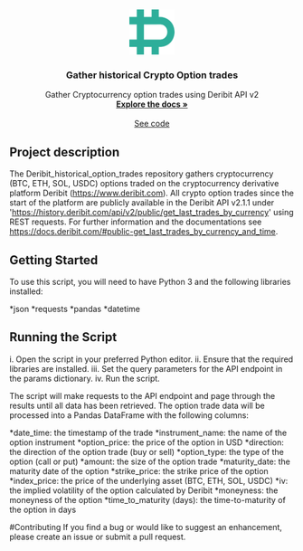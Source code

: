 <a name="readme-top"></a>
<br />
<div align="center">
  <a href="https://github.com/BarendPotijk/Deribit_historical_option_trades/">
    <img src="deribit.png" alt="Logo" width="80" height="80">
  </a>

<h3 align="center">Gather historical Crypto Option trades</h3>

  <p align="center">
    Gather Cryptocurrency option trades using Deribit API v2
    <br />
    <a href="https://github.com/BarendPotijk/Deribit_historical_option_trades/"><strong>Explore the docs »</strong></a>
    <br />
    <br />
    <a href="https://github.com/BarendPotijk/Deribit_historical_option_trades/tree/main/Jupyter%20Notebook.ipynb">See code </a>
  </p>
</div>

## Project description
The Deribit_historical_option_trades repository gathers cryptocurrency (BTC, ETH, SOL, USDC) options traded on the cryptocurrency derivative platform Deribit (https://www.deribit.com). 
All crypto option trades since the start of the platform are publicly available in the Deribit API v2.1.1 under 'https://history.deribit.com/api/v2/public/get_last_trades_by_currency' using REST requests. 
For further information and the documentations see https://docs.deribit.com/#public-get_last_trades_by_currency_and_time. 

## Getting Started
To use this script, you will need to have Python 3 and the following libraries installed:

*json
*requests
*pandas
*datetime

## Running the Script
i. Open the script in your preferred Python editor.
ii. Ensure that the required libraries are installed.
iii. Set the query parameters for the API endpoint in the params dictionary.
iv. Run the script.

The script will make requests to the API endpoint and page through the results until all data has been retrieved. The option trade data will be processed into a Pandas DataFrame with the following columns:

*date_time: the timestamp of the trade
*instrument_name: the name of the option instrument
*option_price: the price of the option in USD
*direction: the direction of the option trade (buy or sell)
*option_type: the type of the option (call or put)
*amount: the size of the option trade
*maturity_date: the maturity date of the option
*strike_price: the strike price of the option
*index_price: the price of the underlying asset (BTC, ETH, SOL, USDC)
*iv: the implied volatility of the option calculated by Deribit 
*moneyness: the moneyness of the option
*time_to_maturity (days): the time-to-maturity of the option in days

#Contributing
If you find a bug or would like to suggest an enhancement, please create an issue or submit a pull request.
